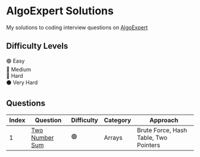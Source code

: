 # AlgoExpert Solutions

My solutions to coding interview questions on [AlgoExpert](https://www.algoexpert.io)

## Difficulty Levels

🟢 Easy  
🔵 Medium  
🔴 Hard  
⚫️ Very Hard

## Questions

| Index | Question                                  | Difficulty | Category | Approach                              |
| ----- | ----------------------------------------- | ---------- | -------- | ------------------------------------- |
| 1     | [Two Number Sum](/Easy/two-number-sum.md) | 🟢         | Arrays   | Brute Force, Hash Table, Two Pointers |
